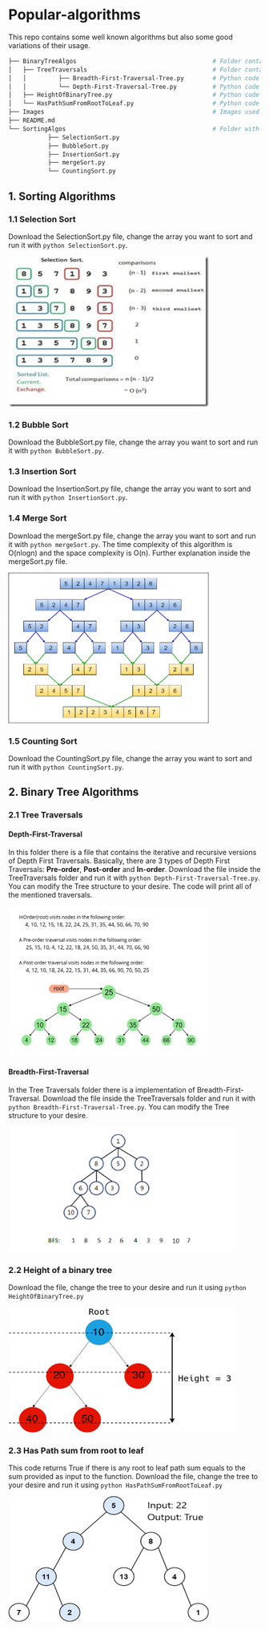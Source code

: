 # Popular-algorithms
This repo contains some well known algorithms but also some good variations of their usage.
```bash
├── BinaryTreeAlgos                                      # Folder containing all things Binary Tree related.
│   ├── TreeTraversals                                   # Folder containing Binary Tree Traversals algorithms
│   │         ├── Breadth-First-Traversal-Tree.py        # Python code for level traversal of a binary tree.
│   │         └── Depth-First-Traversal-Tree.py          # Python code for depth traversal of a binary tree.
│   ├── HeightOfBinaryTree.py                            # Python code to find the height of a binary tree.
│   └── HasPathSumFromRootToLeaf.py                      # Python code to check if a binary tree has root to leaft sum given as input
├── Images                                               # Images used for the README.md file
├── README.md  
└── SortingAlgos                                         # Folder with sorting algorithms.
           ├── SelectionSort.py
           ├── BubbleSort.py 
           ├── InsertionSort.py
           ├── mergeSort.py
           └── CountingSort.py 
```
## 1. Sorting Algorithms
### 1.1 Selection Sort
Download the SelectionSort.py file, change the array you want to sort and run it with `python SelectionSort.py`. 

<img src="https://github.com/Hsillman/Popular-algorithms/blob/main/Images/SelectionSort.jpg" width="400" height="300">

### 1.2 Bubble Sort
Download the BubbleSort.py file, change the array you want to sort and run it with `python BubbleSort.py`. 
### 1.3 Insertion Sort
Download the InsertionSort.py file, change the array you want to sort and run it with `python InsertionSort.py`. 
### 1.4 Merge Sort
Download the mergeSort.py file, change the array you want to sort and run it with `python mergeSort.py`. 
The time complexity of this algorithm is O(nlogn) and the space complexity is O(n). Further explanation inside the mergeSort.py file.


<img src="https://github.com/Hsillman/Popular-algorithms/blob/main/Images/mergeSort.png" width="400" height="300">

### 1.5 Counting Sort
Download the CountingSort.py file, change the array you want to sort and run it with `python CountingSort.py`. 

## 2. Binary Tree Algorithms
### 2.1 Tree Traversals
####  Depth-First-Traversal
In this folder there is a file that contains the iterative and recursive versions of Depth First Traversals. Basically, there are 3 types of Depth First Traversals: <b>Pre-order</b>, <b>Post-order</b> and <b>In-order</b>. Download the file inside the TreeTraversals folder and run it with `python Depth-First-Traversal-Tree.py`. You can modify the Tree structure to your desire. The code will print all of the mentioned traversals.


<img src="https://github.com/Hsillman/Popular-algorithms/blob/main/Images/Preorder-Inorder-and-Postorder-traversals.jpg" width="400" height="300">

#### Breadth-First-Traversal
In the Tree Traversals folder there is a implementation of Breadth-First-Traversal. Download the file inside the TreeTraversals folder and run it with `python Breadth-First-Traversal-Tree.py`. You can modify the Tree structure to your desire.

<img src="https://github.com/Hsillman/Popular-algorithms/blob/main/Images/Breadth-First-Traversal-Tree.png" width="450" height="250">

### 2.2 Height of a binary tree
Download the file, change the tree to your desire and run it using `python HeightOfBinaryTree.py`

<img src="https://github.com/Hsillman/Popular-algorithms/blob/main/Images/HeightOfBinaryTree.png" width="450" height="250">

### 2.3 Has Path sum from root to leaf
This code returns True if there is any root to leaf path sum equals to the sum provided as input to the function. Download the file, change the tree to your desire and run it using `python HasPathSumFromRootToLeaf.py `

<img src="https://github.com/Hsillman/Popular-algorithms/blob/main/Images/HasPathSumFromRootToLeaf.jpg" width="400" height="250">
